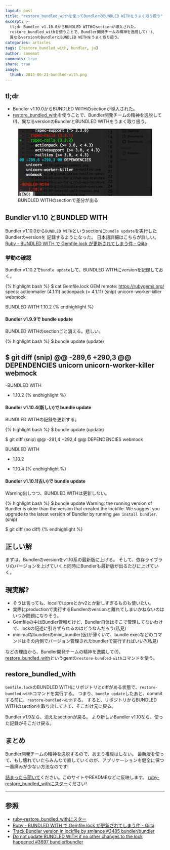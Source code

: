 ```yaml
---
layout: post
title: "restore_bundled_withを使ってBundlerのBUNDLED WITHをうまく取り扱う"
excerpt: >-
  tl;dr Bundler v1.10.0からBUNDLED WITHのsectionが導入された。
  restore_bundled_withを使うことで、Bundler開発チームの精神を逸脱して(!)、
  異なるversionのBundlerとBUNDLED WITHをうまく取り扱う。
categories: articles
tags: [restore_bundled_with, bundler, ja]
author: sanemat
comments: true
share: true
image:
  thumb: 2015-06-21-bundled-with.png
---
```


## tl;dr

* Bundler v1.10.0からBUNDLED WITHのsectionが導入された。
* [restore_bundled_with](https://rubygems.org/gems/restore_bundled_with)を使うことで、Bundler開発チームの精神を逸脱して(!)、異なるversionのBundlerとBUNDLED WITHをうまく取り扱う。

<figure>
  <img src="/images/2015-06-21-bundled-with.png" alt="BUNDLED WITH section">
  <figcaption>BUNDLED WITHのsectionで差分が出る</figcaption>
</figure>

## Bundler v1.10 とBUNDLED WITH

Bundler v1.10.0から`BUNDLED WITH`というsectionに`bundle update`を実行したBundlerのversionを
記録するようになった。
日本語詳細はこちらが詳しい。
[Ruby - BUNDLED WITH で Gemfile.lock が更新されてしまう件 - Qiita](http://qiita.com/suu_g/items/2b1630b8015d51c5292e)

### 挙動の確認

Bundler v1.10.2で`bundle update`して、BUNDLED WITHにversionを記録しておく。

{% highlight bash %}
$ cat Gemfile.lock
GEM
  remote: https://rubygems.org/
  specs:
    actionmailer (4.1.11)
      actionpack (= 4.1.11)
(snip)
  unicorn-worker-killer
  webmock

BUNDLED WITH
   1.10.2
{% endhighlight %}

#### Bundler v1.9.9で bundle update

BUNDLED WITHのsectionごと消える。悲しい。

{% highlight bash %}
$ bundle update
(update)

$ git diff
(snip)
@@ -289,6 +290,3 @@ DEPENDENCIES
   unicorn
   unicorn-worker-killer
   webmock
-
-BUNDLED WITH
-   1.10.2
{% endhighlight %}

#### Bundler v1.10.4(新しい)で bundle update

BUNDLED WITHの記録を更新する。

{% highlight bash %}
$ bundle update
(update)

$ git diff
(snip)
@@ -291,4 +292,4 @@ DEPENDENCIES
   webmock

 BUNDLED WITH
-   1.10.2
+   1.10.4
{% endhighlight %}

#### Bundler v1.10.1(古い)で bundle update

Warning出しつつ、BUNDLED WITHは更新しない。

{% highlight bash %}
$ bundle update
Warning: the running version of Bundler is older than the version that created the lockfile.
We suggest you upgrade to the latest version of Bundler by running `gem install bundler`.
(snip)

$ git diff
(no diff)
{% endhighlight %}

## 正しい解

まずは、Bundlerのversionをv1.10系の最新版に上げる。
そして、依存ライブラリのバージョンを上げていくと同時にBundlerも最新版が出るたびに上げていく。

## 現実解?

* そうは言っても、localではpreとかv2とか新しすぎるものも使いたい。
* 実際にproductionで実行するBundlerのversionと離れてしまいかねないのはいつか問題になりそう。
* Gemfileの中はBundler管轄だけど、Bundler自体はそこで管理してないわけで、lockの記述に引きずられるのはどうなんだろう(私見)
* minimalなbundlerのmini_bundler(仮)が薄くいて、bundle execなどのコマンドはその内側でバージョン管理されたbundlerで実行すればいい?(私見)

などの理由から、Bundler開発チームの精神を逸脱して(!)、[restore_bundled_with](https://rubygems.org/gems/restore_bundled_with)というgemの`restore-bundled-with`コマンドを使う。

## restore_bundled_with

`Gemfile.lock`のBUNDLED WITHにリポジトリとdiffがある状態で、`restore-bundled-with`コマンドを実行する。
つまり、`bundle update`したあと、commitする前に、`restore-bundled-with`する。
すると、リポジトリからBUNDLED WITHのsectionを取り出してきて、そこだけ元に戻る。

Bundler v1.9なら、消えたsectionが戻る。
より新しいBundler v1.10なら、使った記録がそこだけ戻る。

## まとめ

Bundler開発チームの精神を逸脱するので、あまり推奨はしない。
最新版を使って、もし壊れていたらみんなで直していくのが、アプリケーションを健全に保つ一番痛みが少ない方法なのです!

[詰まったら聞いて](https://github.com/packsaddle/ruby-restore_bundled_with/issues/new)ください。このサイトやREADMEなどに反映します。
[ruby-restore_bundled_withにスター](https://github.com/packsaddle/ruby-restore_bundled_with)ください!

----

## 参照

* [ruby-restore_bundled_withにスター](https://github.com/packsaddle/ruby-restore_bundled_with)
* [Ruby - BUNDLED WITH で Gemfile.lock が更新されてしまう件 - Qiita](http://qiita.com/suu_g/items/2b1630b8015d51c5292e)
* [Track Bundler version in lockfile by smlance #3485 bundler/bundler](https://github.com/bundler/bundler/pull/3485)
* [Do not update BUNDLED WITH if no other changes to the lock happened #3697 bundler/bundler](https://github.com/bundler/bundler/issues/3697)
